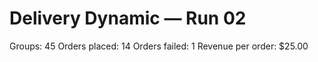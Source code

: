 # Delivery Dynamic — Run 02

Groups: 45
Orders placed: 14
Orders failed: 1
Revenue per order: $25.00